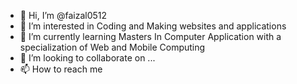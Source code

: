 - 👋 Hi, I’m @faizal0512
- 👀 I’m interested in Coding and Making websites and applications
- 🌱 I’m currently learning Masters In Computer Application with a specialization of Web and Mobile Computing
- 💞️ I’m looking to collaborate on ...
- 📫 How to reach me 

<!---
faizal0512/faizal0512 is a ✨ special ✨ repository because its `README.md` (this file) appears on your GitHub profile.
You can click the Preview link to take a look at your changes.
--->
